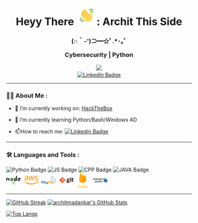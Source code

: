 <hi>
<h1 align="center">Heyy There <img src="https://github.com/anshulxd/anshulxd/blob/main/Wave.gif" height="55px" width="55px">: Archit This Side</h1>
<h3 align="center">(∩｀-')⊃━☆ﾟ.*･｡ﾟ
 
Cybersecurity | Python

</h3>

<gif>
<div id="header" align="center">
  <img src="https://media.giphy.com/media/qgQUggAC3Pfv687qPC/giphy.gif" width="300"/>
</div>

<social>
<div id="badges" align="center">
  <a href="https://www.linkedin.com/in/architmadankar21/">
    <img src="https://img.shields.io/badge/LinkedIn-0077B5?style=for-the-badge&logo=linkedin&logoColor=white" alt="LinkedIn Badge"/>
      </a>
<!--   <a href="https://instagram.com/whyarchit">
    <img src="https://img.shields.io/badge/Instagram-E4405F?style=for-the-badge&logo=instagram&logoColor=white" alt="Instagram Badge"/>
      </a> -->
</div>

<about-stuff>
  
---  
  
### :technologist: About Me :
  
- 🔭 I’m currently working on: [HackTheBox](https://app.hackthebox.com/profile/448573)

- 🌱 I’m currently learning Python/Bash/Windows AD

- :mailbox:How to reach me:  [![Linkedin Badge](https://img.shields.io/badge/-linkedin-blue?style=flat&logo=Linkedin&logoColor=white)](https://www.linkedin.com/in/architmadankar21/)

 ---

### :hammer_and_wrench: Languages and Tools :
  <div id="skils">
    <a>
    <img src="https://img.shields.io/badge/Python-3776AB?style=for-the-badge&logo=python&logoColor=white" alt="Python Badge"/>
      </a>
    <a>
    <img src="https://img.shields.io/badge/JavaScript-F7DF1E?style=for-the-badge&logo=javascript&logoColor=black" alt="JS Badge"/>
      </a>
    <a>
    <img src="https://img.shields.io/badge/C%2B%2B-00599C?style=for-the-badge&logo=c%2B%2B&logoColor=white" alt="CPP Badge"/>
      </a>
    <a>
    <img src="https://img.shields.io/badge/Java-ED8B00?style=for-the-badge&logo=java&logoColor=white" alt="JAVA Badge"/>
      </a>
</div>
    <div id="skilsv2">
        <img src="https://github.com/devicons/devicon/blob/master/icons/nodejs/nodejs-original-wordmark.svg" title="NodeJS" alt="NodeJS" width="40" height="40"/>&nbsp;
        <img src="https://github.com/devicons/devicon/blob/master/icons/amazonwebservices/amazonwebservices-plain-wordmark.svg" title="AWS" alt="AWS" width="40" height="40"/>&nbsp;
        <img src="https://github.com/devicons/devicon/blob/master/icons/mysql/mysql-original-wordmark.svg" title="MySQL"  alt="MySQL" width="40" height="40"/>&nbsp;
        <img src="https://github.com/devicons/devicon/blob/master/icons/git/git-original-wordmark.svg" title="Git" **alt="Git" width="40" height="40"/>
        <img src="https://github.com/devicons/devicon/blob/master/icons/firebase/firebase-plain-wordmark.svg" title="Firebase" alt="Firebase" width="40" height="40"/>&nbsp;
      <img src="https://github.com/devicons/devicon/blob/master/icons/androidstudio/androidstudio-original-wordmark.svg" title="Firebase" alt="Firebase" width="40" height="40"/>&nbsp;
      </div>
  
  ---
  [![GitHub Streak](https://nirzak-streak-stats.vercel.app?user=architmadankar&theme=radical)](https://git.io/streak-stats)  <a href="https://awesome-github-stats.azurewebsites.net/index.html??cardType=level&theme=radical&preferLogin=true"><img alt="architmadankar's GitHub Stats" src="https://awesome-github-stats.azurewebsites.net/user-stats/architmadankar?cardType=level&theme=radical&preferLogin=true" /></a>


  [![Top Langs](https://github-readme-stats.vercel.app/api/top-langs/?username=architmadankar&layout=compact&theme=vision-friendly-dark)](https://github.com/anuraghazra/github-readme-stats)

